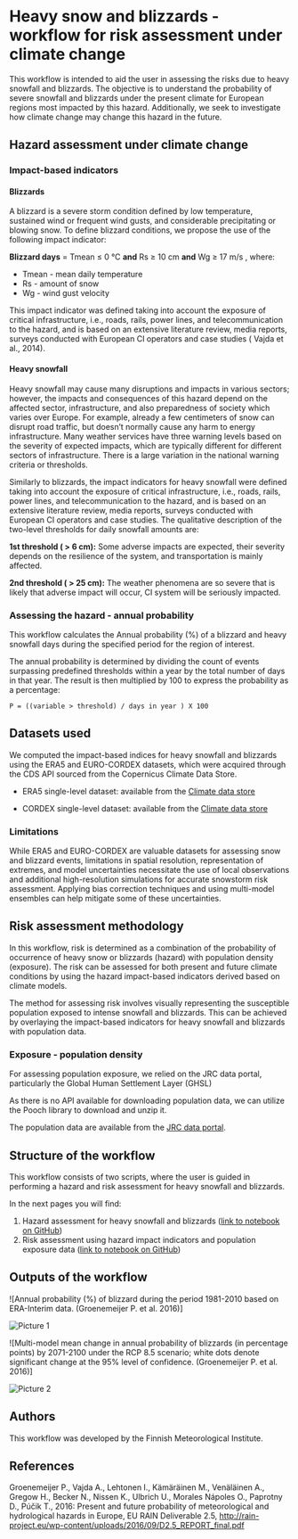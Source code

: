# Heavy snow and blizzards - workflow for risk assessment under climate change

This workflow is intended to aid the user in assessing the risks due to heavy snowfall and blizzards. The objective is to understand the probability of severe snowfall and blizzards under the present climate for European regions most impacted by this hazard. Additionally, we seek to investigate how climate change may change this hazard in the future.

## Hazard assessment under climate change

### Impact-based indicators

#### Blizzards
A blizzard is a severe storm condition defined by low temperature, sustained wind or frequent wind gusts, and considerable precipitating or blowing snow. To define blizzard conditions, we propose the use of the following impact indicator:

**Blizzard days** = Tmean  ≤ 0 °C **and** Rs ≥ 10 cm **and** Wg ≥ 17 m/s , 
where:
 - Tmean - mean daily temperature
 - Rs - amount of snow
 - Wg - wind gust velocity

This impact indicator was defined taking into account the exposure of critical infrastructure, i.e., roads, rails, power lines, and telecommunication to the hazard, and is based on an extensive literature review, media reports, surveys conducted with European CI operators and case studies ( Vajda et al., 2014).

#### Heavy snowfall

Heavy snowfall may cause many disruptions and impacts in various sectors; however, the impacts and consequences of this hazard depend on the affected sector, infrastructure, and also preparedness of society which varies over Europe.  For example, already a few centimeters of snow can disrupt road traffic, but doesn’t normally cause any harm to energy infrastructure. Many weather services have three warning levels based on the severity of expected impacts, which are typically different for different sectors of infrastructure. There is a large variation in the national warning criteria or thresholds.

Similarly to blizzards, the impact indicators for heavy snowfall were defined taking into account the exposure of critical infrastructure, i.e., roads, rails, power lines, and telecommunication to the hazard, and is based on an extensive literature review, media reports, surveys conducted with European CI operators and case studies. The qualitative description of the two-level thresholds for daily snowfall amounts are:

**1st threshold ( > 6 cm):** Some adverse impacts are expected, their severity depends on the resilience of the system, and transportation is mainly affected.

**2nd threshold ( > 25 cm):**  The weather phenomena are so severe that is likely that adverse impact will occur, CI system will be seriously impacted.

### Assessing the hazard - annual probability

This workflow calculates the Annual probability (%) of a blizzard and heavy snowfall days during the specified period for the region of interest.


The annual probability is determined by dividing the count of events surpassing predefined thresholds within a year by the total number of days in that year. The result is then multiplied by 100 to express the probability as a percentage:

    P = ((variable > threshold) / days in year ) X 100

##  Datasets used

We computed the impact-based indices for heavy snowfall and blizzards using the ERA5 and EURO-CORDEX datasets, which were acquired through the CDS API sourced from the Copernicus Climate Data Store.

- ERA5 single-level dataset: available from the  [Climate data store](https://cds-beta.climate.copernicus.eu/datasets/reanalysis-era5-single-levels?tab=overview)

- CORDEX single-level dataset: available from the  [Climate data store](https://cds-beta.climate.copernicus.eu/datasets/projections-cordex-domains-single-levels?tab=overview)

### Limitations

While ERA5 and EURO-CORDEX are valuable datasets for assessing snow and blizzard events, limitations in spatial resolution, representation of extremes, and model uncertainties necessitate the use of local observations and additional high-resolution simulations for accurate snowstorm risk assessment. Applying bias correction techniques and using multi-model ensembles can help mitigate some of these uncertainties.

## Risk assessment methodology

In this workflow, risk is determined as a combination of the probability of occurrence of heavy snow or blizzards (hazard) with population density (exposure). The risk can be assessed for both present and future climate conditions by using the hazard impact-based indicators derived based on climate models. 

The method for assessing risk involves visually representing the susceptible population exposed to intense snowfall and blizzards. This can be achieved by overlaying the impact-based indicators for heavy snowfall and blizzards with population data. 

### Exposure - population density
For assessing population exposure, we relied on the JRC data portal, particularly the Global Human Settlement Layer (GHSL)

As there is no API available for downloading population data, we can utilize the Pooch library to download and unzip it.

The population data are available from the  [JRC data portal](https://ghsl.jrc.ec.europa.eu/download.php?ds=pop).

## Structure of the workflow
This workflow consists of two scripts, where the user is guided in performing a hazard and risk assessment for heavy snowfall and blizzards. 

In the next pages you will find:
1. Hazard assessment for heavy snowfall and blizzards ([link to notebook on GitHub](https://github.com/CLIMAAX/SNOW/blob/main/01_Heavy_snowfall_and_blizzards/Hazard_assessment_SNOW_BLIZZARDS.ipynb))
2. Risk assessment using hazard impact indicators and population exposure data ([link to notebook on GitHub](https://github.com/CLIMAAX/SNOW/blob/main/01_Heavy_snowfall_and_blizzards/Risk_assessment_SNOW_BLIZZARDS.ipynb))

## Outputs of the workflow

![Annual probability (%) of blizzard during the period 1981-2010 based on ERA-Interim data. (Groenemeijer P. et al. 2016)]

![Picture 1](https://github.com/user-attachments/assets/901ca9a7-f9b4-4410-970f-0c0364eafb89)



![Multi-model mean change in annual probability of blizzards (in percentage points) by 2071-2100 under the RCP 8.5 scenario; white dots denote significant change at the 95% level of confidence. (Groenemeijer P. et al. 2016)]

![Picture 2](https://github.com/user-attachments/assets/cc58be2d-9865-4e2e-b812-a3be940ac3ff)




## Authors

This workflow was developed by the Finnish Meteorological Institute.

## References
Groenemeijer P., Vajda A., Lehtonen I., Kämäräinen M., Venäläinen A., Gregow H., Becker N., Nissen K., Ulbrich U., Morales Nápoles O., Paprotny D., Púčik T., 2016: Present and future probability of meteorological and hydrological hazards in Europe, EU RAIN Deliverable 2.5, http://rain-project.eu/wp-content/uploads/2016/09/D2.5_REPORT_final.pdf 






